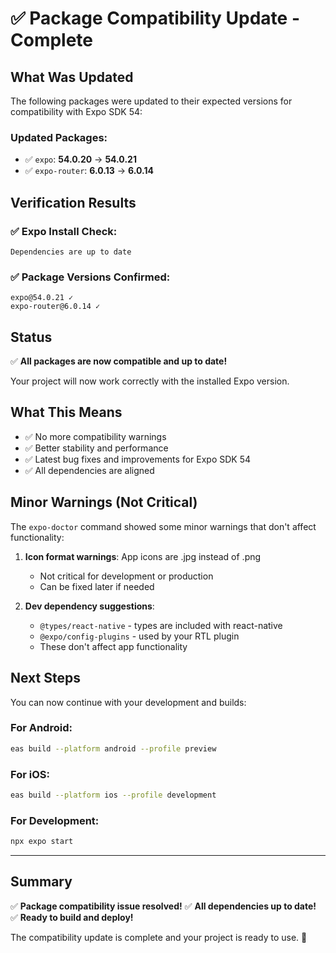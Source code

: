 # ✅ Package Compatibility Update - Complete

## What Was Updated

The following packages were updated to their expected versions for compatibility with Expo SDK 54:

### Updated Packages:
- ✅ `expo`: **54.0.20** → **54.0.21**
- ✅ `expo-router`: **6.0.13** → **6.0.14**

## Verification Results

### ✅ Expo Install Check:
```
Dependencies are up to date
```

### ✅ Package Versions Confirmed:
```
expo@54.0.21 ✓
expo-router@6.0.14 ✓
```

## Status

✅ **All packages are now compatible and up to date!**

Your project will now work correctly with the installed Expo version.

## What This Means

- ✅ No more compatibility warnings
- ✅ Better stability and performance
- ✅ Latest bug fixes and improvements for Expo SDK 54
- ✅ All dependencies are aligned

## Minor Warnings (Not Critical)

The `expo-doctor` command showed some minor warnings that don't affect functionality:

1. **Icon format warnings**: App icons are .jpg instead of .png
   - Not critical for development or production
   - Can be fixed later if needed

2. **Dev dependency suggestions**: 
   - `@types/react-native` - types are included with react-native
   - `@expo/config-plugins` - used by your RTL plugin
   - These don't affect app functionality

## Next Steps

You can now continue with your development and builds:

### For Android:
```bash
eas build --platform android --profile preview
```

### For iOS:
```bash
eas build --platform ios --profile development
```

### For Development:
```bash
npx expo start
```

---

## Summary

✅ **Package compatibility issue resolved!**
✅ **All dependencies up to date!**
✅ **Ready to build and deploy!**

The compatibility update is complete and your project is ready to use. 🎉

